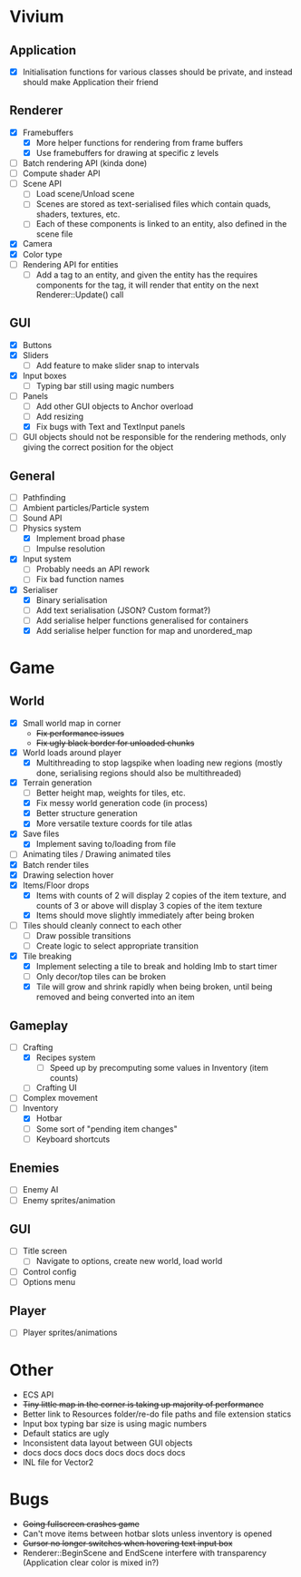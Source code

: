 # Vivium
## Application
- [x] Initialisation functions for various classes should be private, and instead should make Application their friend

## Renderer
- [x] Framebuffers
    - [x] More helper functions for rendering from frame buffers
    - [x] Use framebuffers for drawing at specific z levels
- [ ] Batch rendering API (kinda done)
- [ ] Compute shader API
- [ ] Scene API
    - [ ] Load scene/Unload scene
    - [ ] Scenes are stored as text-serialised files which contain quads, shaders, textures, etc.
    - [ ] Each of these components is linked to an entity, also defined in the scene file
- [x] Camera
- [x] Color type
- [ ] Rendering API for entities
    - [ ] Add a tag to an entity, and given the entity has the requires components for the tag, it will render that entity on the next Renderer::Update() call

## GUI
- [x] Buttons
- [x] Sliders
    - [ ] Add feature to make slider snap to intervals
- [x] Input boxes
    - [ ] Typing bar still using magic numbers
- [ ] Panels
    - [ ] Add other GUI objects to Anchor overload
    - [ ] Add resizing
    - [x] Fix bugs with Text and TextInput panels
- [ ] GUI objects should not be responsible for the rendering methods, only giving the correct position for the object

## General
- [ ] Pathfinding
- [ ] Ambient particles/Particle system
- [ ] Sound API
- [ ] Physics system
    - [x] Implement broad phase
    - [ ] Impulse resolution
- [x] Input system
    - [ ] Probably needs an API rework
    - [ ] Fix bad function names
- [x] Serialiser
    - [x] Binary serialisation
    - [ ] Add text serialisation (JSON? Custom format?)
    - [ ] Add serialise helper functions generalised for containers
    - [x] Add serialise helper function for map and unordered_map

# Game
## World
- [x] Small world map in corner
    - ~~Fix performance issues~~
    - ~~Fix ugly black border for unloaded chunks~~
- [x] World loads around player
    - [x] Multithreading to stop lagspike when loading new regions (mostly done, serialising regions should also be multithreaded)
- [x] Terrain generation
    - [ ] Better height map, weights for tiles, etc.
    - [x] Fix messy world generation code (in process)
    - [x] Better structure generation
    - [x] More versatile texture coords for tile atlas
- [x] Save files
    - [x] Implement saving to/loading from file
- [ ] Animating tiles / Drawing animated tiles
- [x] Batch render tiles
- [x] Drawing selection hover
- [x] Items/Floor drops
     - [x] Items with counts of 2 will display 2 copies of the item texture, and counts of 3 or above will display 3 copies of the item texture
     - [x] Items should move slightly immediately after being broken
- [ ] Tiles should cleanly connect to each other
    - [ ] Draw possible transitions
    - [ ] Create logic to select appropriate transition
- [x] Tile breaking
    - [x] Implement selecting a tile to break and holding lmb to start timer
    - [ ] Only decor/top tiles can be broken
    - [x] Tile will grow and shrink rapidly when being broken, until being removed and being converted into an item

## Gameplay
- [ ] Crafting
    - [x] Recipes system
        - [ ] Speed up by precomputing some values in Inventory (item counts)
    - [ ] Crafting UI
- [ ] Complex movement
- [ ] Inventory
    - [x] Hotbar
    - [ ] Some sort of "pending item changes"
    - [ ] Keyboard shortcuts

## Enemies
- [ ] Enemy AI
- [ ] Enemy sprites/animation

## GUI
- [ ] Title screen
    - [ ] Navigate to options, create new world, load world
- [ ] Control config
- [ ] Options menu

## Player
- [ ] Player sprites/animations

# Other
- ECS API
- ~~Tiny little map in the corner is taking up majority of performance~~
- Better link to Resources folder/re-do file paths and file extension statics
- Input box typing bar size is using magic numbers
- Default statics are ugly
- Inconsistent data layout between GUI objects
- docs docs docs docs docs docs docs docs
- INL file for Vector2

# Bugs
- ~~Going fullscreen crashes game~~
- Can't move items between hotbar slots unless inventory is opened
- ~~Cursor no longer switches when hovering text input box~~
- Renderer::BeginScene and EndScene interfere with transparency (Application clear color is mixed in?)